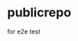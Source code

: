 # publicrepo
for e2e test



























































































































































































































































































































































































































































































































































































































































































































































































































































































































































































































